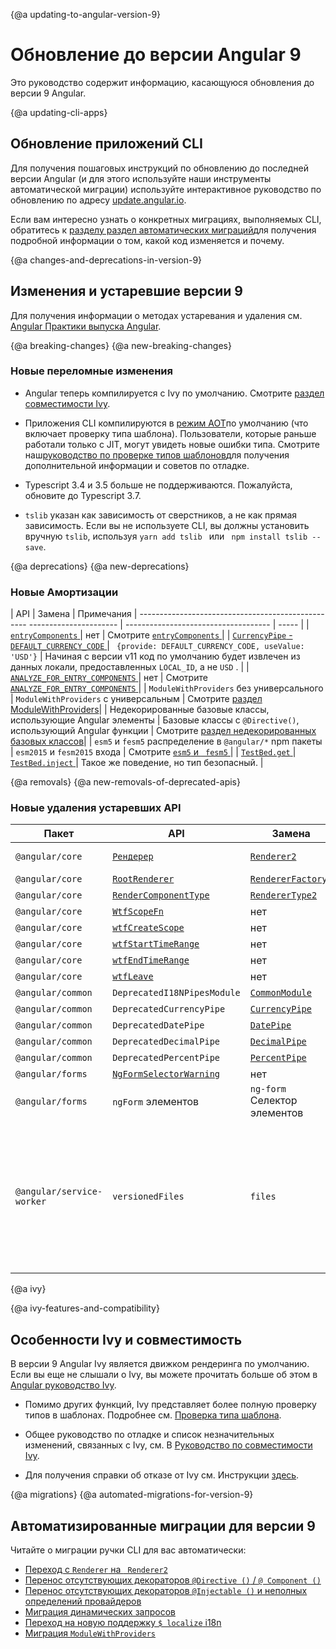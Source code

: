 {@a updating-to-angular-version-9}
# Обновление до версии Angular 9

Это руководство содержит информацию, касающуюся обновления до версии 9 Angular.

{@a updating-cli-apps}
## Обновление приложений CLI

Для получения пошаговых инструкций по обновлению до последней версии Angular (и для этого используйте наши инструменты автоматической миграции) используйте интерактивное руководство по обновлению по адресу [update.angular.io](https://update.angular.io).

Если вам интересно узнать о конкретных миграциях, выполняемых CLI, обратитесь к [разделу раздел автоматических миграций](#migrations)для получения подробной информации о том, какой код изменяется и почему.

{@a changes-and-deprecations-in-version-9}
## Изменения и устаревшие версии 9

<div class="alert is-helpful">

   Для получения информации о методах устаревания и удаления см. [Angular Практики выпуска Angular](guide/releases#deprecation-practices "Angular Release Practices: Deprecation practices").

</div>

{@a breaking-changes}
{@a new-breaking-changes}
### Новые переломные изменения

- Angular теперь компилируется с Ivy по умолчанию. Смотрите [раздел совместимости Ivy](#ivy).

- Приложения CLI компилируются в [режим AOT](/guide/aot-compiler)по умолчанию (что включает проверку типа шаблона).
Пользователи, которые раньше работали только с JIT, могут увидеть новые ошибки типа.
Смотрите наш[руководство по проверке типов шаблонов](guide/template-typecheck)для получения дополнительной информации и советов по отладке.

- Typescript 3.4 и 3.5 больше не поддерживаются. Пожалуйста, обновите до Typescript 3.7.

- `tslib` указан как зависимость от сверстников, а не как прямая зависимость. Если вы не используете CLI, вы должны установить вручную `tslib`, используя `yarn add tslib ` или ` npm install tslib --save`.

{@a deprecations}
{@a new-deprecations}
### Новые Амортизации

| API | Замена | Примечания
| -------------------------------------------------- ---------------------- | ------------------------------------ | ----- |
| [ `entryComponents` ](api/core/NgModule#entryComponents) | нет | Смотрите [ `entryComponents` ](guide/deprecations#entryComponents)|
| [ `CurrencyPipe` - ` DEFAULT_CURRENCY_CODE ` ](api/common/CurrencyPipe#currency-code-deprecation)| ` {provide: DEFAULT_CURRENCY_CODE, useValue: 'USD'}` | Начиная с версии v11 код по умолчанию будет извлечен из данных локали, предоставленных `LOCAL_ID`, а не `USD` . |
| [ `ANALYZE_FOR_ENTRY_COMPONENTS` ](api/core/ANALYZE_FOR_ENTRY_COMPONENTS)| нет | Смотрите [ `ANALYZE_FOR_ENTRY_COMPONENTS` ](guide/deprecations#entryComponents)|
| `ModuleWithProviders` без универсального | `ModuleWithProviders` с универсальным | Смотрите [раздел ModuleWithProviders](guide/deprecations#moduleWithProviders)|
| Недекорированные базовые классы, использующие Angular элементы | Базовые классы с `@Directive()`, использующий Angular функции | Смотрите [раздел недекорированных базовых классов](guide/deprecations#undecorated-base-classes)|
| `esm5` и `fesm5` распределение в `@angular/*` npm пакеты | `esm2015` и `fesm2015` входа | Смотрите [ `esm5` и ` fesm5` ](guide/deprecations#esm5-fesm5)|
| [ `TestBed.get` ](api/core/testing/TestBed#get) | [ `TestBed.inject` ](api/core/testing/TestBed#inject)| Такое же поведение, но тип безопасный. |


{@a removals}
{@a new-removals-of-deprecated-apis}
### Новые удаления устаревших API

| Пакет | API | Замена | Примечания
| ------- | -------------- | ----------- | ----- |
| `@angular/core` | [ `Рендерер` ](https://v8.angular.io/api/core/Renderer)| [ `Renderer2` ](api/core/Renderer2)| [Руководство по миграции.](guide/migration-renderer)|
| `@angular/core` | [ `RootRenderer` ](https://v8.angular.io/api/core/RootRenderer)| [ `RendererFactory2` ](api/core/RendererFactory2)| нет |
| `@angular/core` | [ `RenderComponentType` ](https://v8.angular.io/api/core/RenderComponentType)| [ `RendererType2` ](api/core/RendererType2)| нет |
| `@angular/core` | [ `WtfScopeFn` ](https://v8.angular.io/api/core/WtfScopeFn)| нет | V8 | Смотрите [Web Tracing Framework](#wtf)|
| `@angular/core` | [ `wtfCreateScope` ](https://v8.angular.io/api/core/wtfCreateScope)| нет | V8 | Смотрите [Web Tracing Framework](guide/deprecations#wtf)|
| `@angular/core` | [ `wtfStartTimeRange` ](https://v8.angular.io/api/core/wtfStartTimeRange)| нет | V8 | Смотрите [Web Tracing Framework](guide/deprecations#wtf)|
| `@angular/core` | [ `wtfEndTimeRange` ](https://v8.angular.io/api/core/wtfEndTimeRange)| нет | V8 | Смотрите [Web Tracing Framework](guide/deprecations#wtf)|
| `@angular/core` | [ `wtfLeave` ](https://v8.angular.io/api/core/wtfLeave)| нет | V8 | Смотрите [Web Tracing Framework](guide/deprecations#wtf)|
| `@angular/common` | `DeprecatedI18NPipesModule` | [ `CommonModule` ](api/common/CommonModule#pipes)| нет |
| `@angular/common` | `DeprecatedCurrencyPipe` | [ `CurrencyPipe` ](api/common/CurrencyPipe)| нет |
| `@angular/common` | `DeprecatedDatePipe` | [ `DatePipe` ](api/common/DatePipe)| нет |
| `@angular/common` | `DeprecatedDecimalPipe` | [ `DecimalPipe` ](api/common/DecimalPipe)| нет |
| `@angular/common` | `DeprecatedPercentPipe` | [ `PercentPipe` ](api/common/PercentPipe)| нет |
| `@angular/forms` | [ `NgFormSelectorWarning` ](https://v8.angular.io/api/forms/NgFormSelectorWarning)| нет |
| `@angular/forms` | `ngForm` элементов | `ng-form` Селектор элементов | нет |
| `@angular/service-worker` | `versionedFiles` | `files` | В файле конфигурации работника сервиса `ngsw-config.json`, заменить `versionedFiles` с `files` . Смотрите [Конфигурация сервисного работника](guide/service-worker-config#assetgroups). |

{@a ivy}

{@a ivy-features-and-compatibility}
## Особенности Ivy и совместимость

В версии 9 Angular Ivy является движком рендеринга по умолчанию. Если вы еще не слышали о Ivy, вы можете прочитать больше об этом в [Angular руководство Ivy](guide/ivy).

* Помимо других функций, Ivy представляет более полную проверку типов в шаблонах. Подробнее см. [Проверка типа шаблона](guide/template-typecheck).

* Общее руководство по отладке и список незначительных изменений, связанных с Ivy, см. В [Руководство по совместимости Ivy](guide/ivy-compatibility).

* Для получения справки об отказе от Ivy см. Инструкции [здесь](guide/ivy#opting-out-of-angular-ivy).

{@a migrations}
{@a automated-migrations-for-version-9}
## Автоматизированные миграции для версии 9

Читайте о миграции ручки CLI для вас автоматически:

- [Переход с `Renderer` на ` Renderer2` ](guide/migration-renderer)
- [Перенос отсутствующих декораторов `@Directive ()` / `@ Component ()` ](guide/migration-undecorated-classes)
- [Перенос отсутствующих декораторов `@Injectable ()` и неполных определений провайдеров](guide/migration-injectable)
- [Миграция динамических запросов](guide/migration-dynamic-flag)
- [Переход на новую поддержку `$ localize` i18n](guide/migration-localize)
- [Миграция `ModuleWithProviders` ](guide/migration-module-with-providers)
